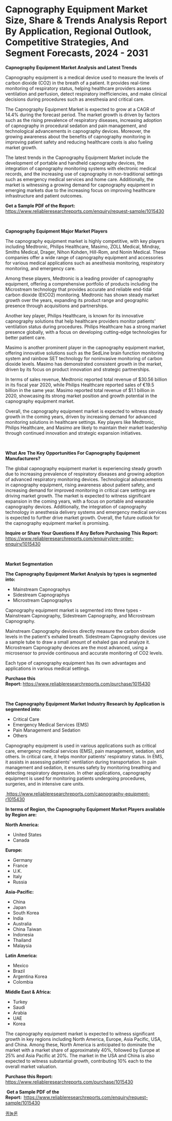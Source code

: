 <p><h1>Capnography Equipment Market Size, Share & Trends Analysis Report By Application, Regional Outlook, Competitive Strategies, And Segment Forecasts, 2024 - 2031</h1></p><p><strong>Capnography Equipment Market Analysis and Latest Trends</strong></p>
<p><p>Capnography equipment is a medical device used to measure the levels of carbon dioxide (CO2) in the breath of a patient. It provides real-time monitoring of respiratory status, helping healthcare providers assess ventilation and perfusion, detect respiratory inefficiencies, and make clinical decisions during procedures such as anesthesia and critical care.</p><p>The Capnography Equipment Market is expected to grow at a CAGR of 14.4% during the forecast period. The market growth is driven by factors such as the rising prevalence of respiratory diseases, increasing adoption of capnography in procedural sedation and pain management, and technological advancements in capnography devices. Moreover, the growing awareness about the benefits of capnography monitoring in improving patient safety and reducing healthcare costs is also fueling market growth.</p><p>The latest trends in the Capnography Equipment Market include the development of portable and handheld capnography devices, the integration of capnography monitoring systems with electronic medical records, and the increasing use of capnography in non-traditional settings such as emergency medical services and home care. Additionally, the market is witnessing a growing demand for capnography equipment in emerging markets due to the increasing focus on improving healthcare infrastructure and patient outcomes.</p></p>
<p><strong>Get a Sample PDF of the Report:&nbsp;</strong> <a href="https://www.reliableresearchreports.com/enquiry/request-sample/1015430">https://www.reliableresearchreports.com/enquiry/request-sample/1015430</a></p>
<p>&nbsp;</p>
<p><strong>Capnography Equipment Major Market Players</strong></p>
<p><p>The capnography equipment market is highly competitive, with key players including Medtronic, Philips Healthcare, Masimo, ZOLL Medical, Mindray, Smiths Medical, Drager, Nihon Kohden, Hill-Rom, and Nonin Medical. These companies offer a wide range of capnography equipment and accessories for various medical applications such as anesthesia monitoring, respiratory monitoring, and emergency care.</p><p>Among these players, Medtronic is a leading provider of capnography equipment, offering a comprehensive portfolio of products including the Microstream technology that provides accurate and reliable end-tidal carbon dioxide (EtCO2) monitoring. Medtronic has shown steady market growth over the years, expanding its product range and geographic presence through acquisitions and partnerships.</p><p>Another key player, Philips Healthcare, is known for its innovative capnography solutions that help healthcare providers monitor patients' ventilation status during procedures. Philips Healthcare has a strong market presence globally, with a focus on developing cutting-edge technologies for better patient care.</p><p>Masimo is another prominent player in the capnography equipment market, offering innovative solutions such as the SedLine brain function monitoring system and rainbow SET technology for noninvasive monitoring of carbon dioxide levels. Masimo has demonstrated consistent growth in the market, driven by its focus on product innovation and strategic partnerships.</p><p>In terms of sales revenue, Medtronic reported total revenue of $30.56 billion in its fiscal year 2020, while Philips Healthcare reported sales of €19.5 billion in the same year. Masimo reported total revenue of $1.1 billion in 2020, showcasing its strong market position and growth potential in the capnography equipment market.</p><p>Overall, the capnography equipment market is expected to witness steady growth in the coming years, driven by increasing demand for advanced monitoring solutions in healthcare settings. Key players like Medtronic, Philips Healthcare, and Masimo are likely to maintain their market leadership through continued innovation and strategic expansion initiatives.</p></p>
<p>&nbsp;</p>
<p><strong>What Are The Key Opportunities For Capnography Equipment Manufacturers?</strong></p>
<p><p>The global capnography equipment market is experiencing steady growth due to increasing prevalence of respiratory diseases and growing adoption of advanced respiratory monitoring devices. Technological advancements in capnography equipment, rising awareness about patient safety, and increasing demand for improved monitoring in critical care settings are driving market growth. The market is expected to witness significant expansion in the coming years, with a focus on portable and wearable capnography devices. Additionally, the integration of capnography technology in anesthesia delivery systems and emergency medical services is expected to further drive market growth. Overall, the future outlook for the capnography equipment market is promising.</p></p>
<p><strong>Inquire or Share Your Questions If Any Before Purchasing This Report:</strong> <a href="https://www.reliableresearchreports.com/enquiry/pre-order-enquiry/1015430">https://www.reliableresearchreports.com/enquiry/pre-order-enquiry/1015430</a></p>
<p>&nbsp;</p>
<p><strong>Market Segmentation</strong></p>
<p><strong>The Capnography Equipment Market Analysis by types is segmented into:</strong></p>
<p><ul><li>Mainstream Capnographys</li><li>Sidestream Capnographys</li><li>Microstream Capnographys</li></ul></p>
<p><p>Capnography equipment market is segmented into three types - Mainstream Capnography, Sidestream Capnography, and Microstream Capnography. </p><p>Mainstream Capnography devices directly measure the carbon dioxide levels in the patient's exhaled breath. Sidestream Capnography devices use a sample tube to draw a small amount of exhaled gas and analyze it. Microstream Capnography devices are the most advanced, using a microsensor to provide continuous and accurate monitoring of CO2 levels.</p><p>Each type of capnography equipment has its own advantages and applications in various medical settings.</p></p>
<p><strong>Purchase this Report:&nbsp;</strong><a href="https://www.reliableresearchreports.com/purchase/1015430">https://www.reliableresearchreports.com/purchase/1015430</a></p>
<p>&nbsp;</p>
<p><strong>The Capnography Equipment Market Industry Research by Application is segmented into:</strong></p>
<p><ul><li>Critical Care</li><li>Emergency Medical Services (EMS)</li><li>Pain Management and Sedation</li><li>Others</li></ul></p>
<p><p>Capnography equipment is used in various applications such as critical care, emergency medical services (EMS), pain management, sedation, and others. In critical care, it helps monitor patients' respiratory status. In EMS, it assists in assessing patients' ventilation during transportation. In pain management and sedation, it ensures safety by monitoring breathing and detecting respiratory depression. In other applications, capnography equipment is used for monitoring patients undergoing procedures, surgeries, and in intensive care units.</p></p>
<p><a href="https://www.reliableresearchreports.com/capnography-equipment-r1015430">&nbsp;https://www.reliableresearchreports.com/capnography-equipment-r1015430</a></p>
<p><strong>In terms of Region, the Capnography Equipment Market Players available by Region are:</strong></p>
<p>
    <p> <strong> North America: </strong>
        <ul>
            <li>United States</li>
            <li>Canada</li>
        </ul>
        </p> 
    <p> <strong> Europe: </strong>
        <ul>
            <li>Germany</li>
            <li>France</li>
            <li>U.K.</li>
            <li>Italy</li>
            <li>Russia</li>
        </ul>
        </p> 
    <p> <strong> Asia-Pacific: </strong>
        <ul>
            <li>China</li>
            <li>Japan</li>
            <li>South Korea</li>
            <li>India</li>
            <li>Australia</li>
            <li>China Taiwan</li>
            <li>Indonesia</li>
            <li>Thailand</li>
            <li>Malaysia</li>
        </ul>
        </p> 
    <p> <strong> Latin America: </strong>
        <ul>
            <li>Mexico</li>
            <li>Brazil</li>
            <li>Argentina Korea</li>
            <li>Colombia</li>
        </ul>
        </p> 
    <p> <strong> Middle East & Africa: </strong>
        <ul>
            <li>Turkey</li>
            <li>Saudi</li>
            <li>Arabia</li>
            <li>UAE</li>
            <li>Korea</li>
        </ul>
    </p>
    </p>
<p><p>The capnography equipment market is expected to witness significant growth in key regions including North America, Europe, Asia Pacific, USA, and China. Among these, North America is anticipated to dominate the market with a market share of approximately 40%, followed by Europe at 25% and Asia Pacific at 20%. The market in the USA and China is also expected to witness substantial growth, contributing 10% each to the overall market valuation.</p></p>
<p><strong>Purchase this Report: </strong><a href="https://www.reliableresearchreports.com/purchase/1015430">https://www.reliableresearchreports.com/purchase/1015430</a></p>
<p>&nbsp;<strong>Get a Sample PDF of the Report:&nbsp;&nbsp;</strong><a href="https://www.reliableresearchreports.com/enquiry/request-sample/1015430">https://www.reliableresearchreports.com/enquiry/request-sample/1015430</a></p>
<p><strong></strong></p>
<p><p><a href="https://github.com/Madalyell456456/Market-Research-Report-List-1/blob/main/566036744022.md">퀴놀론</a></p></p>
